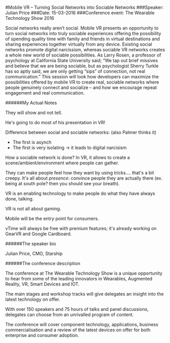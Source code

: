 #Mobile VR – Turning Social Networks into Sociable Networks
###Speaker: Julian Price
###Date: 15-03-2016
###Conference event: The Wearable Technology Show 2016

Social networks really aren’t social.
Mobile VR presents an opportunity to turn social networks into truly sociable experiences offering the possibility of spending quality time with family and friends in virtual destinations and sharing experiences together virtually from any device. Existing social networks promote digital narcissism, whereas sociable VR networks creates a whole new world of sociable possibilities. As Larry Rosen, a professor of psychology at California State University said; “We tap out brief missives and believe that we are being sociable, but as psychologist Sherry Turkle has so aptly said, we are only getting “sips” of connection, not real communication.” This session will look how developers can maximize the possibilities offered by mobile VR to create real, sociable networks where people genuinely connect and socialize – and how we encourage repeat engagement and real communication.

######My Actual Notes

They will show and not tell.

He's going to do most of his presentation in VR!

Difference between social and sociable networks: (also Palmer thinks it)
- The first is asynch
- The first is very isolating -> it leads to digital narcisism

How a sociable network is done? In VR, it allows to create a scene/ambient/environment where people can gather.

They can make people feel how they want by using tricks.... that's a bit creepy.
It's all about *presence*: convince people they are actually there (ex. being at south pole? then you should see your breath).

VR is an enabling technology to make people do what they have always done, talking.

VR is not all about gaming.

Mobile will be the entry point for consumers.

vTime will always be free with premium features; it's already working on GearVR and Google Cardboard.

######The speaker bio

Julian Price, CMO, Starship

######The conference description

The conference at The Wearable Technology Show is a unique opportunity to hear from some of the leading innovators in Wearables, Augmented Reality, VR, Smart Devices and IOT.

The main stages and workshop tracks will give delegates an insight into the latest technology on offer.

With over 150 speakers and 75 hours of talks and panel discussions, delegates can choose from an unrivalled program of content.

The conference will cover component technology, applications, business commercialisation and a review of the latest devices on offer for both enterprise and consumer adoption.